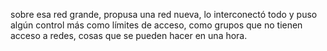 sobre esa red grande, propusa una red nueva, lo interconectó todo y puso algún control más como límites de acceso, como grupos que no tienen acceso a redes, cosas que se pueden hacer en una hora.
